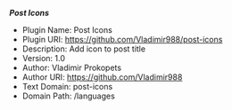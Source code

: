 ***Post Icons***

- Plugin Name: Post Icons
- Plugin URI:  https://github.com/Vladimir988/post-icons
- Description: Add icon to post title
- Version:     1.0
- Author:      Vladimir Prokopets
- Author URI:  https://github.com/Vladimir988
- Text Domain: post-icons
- Domain Path: /languages